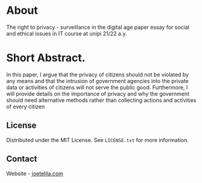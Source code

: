 # About
The right to privacy -  surveillance in the digital age paper essay for social and ethical issues in IT course at unipi 21/22 a.y.

# Short Abstract.

In this paper, I argue that the privacy of citizens should not be violated by any means and that the intrusion of
government agencies into the private data or activities of citizens will not serve the public good. Furthermore,
I will provide details on the importance of privacy and why the government should need alternative methods
rather than collecting actions and activities of every citizen

<!-- LICENSE -->
## License

Distributed under the MIT License. See `LICENSE.txt` for more information.

<!-- CONTACT -->
## Contact
Website - [joetelila.com](https://joetelila.com) 

